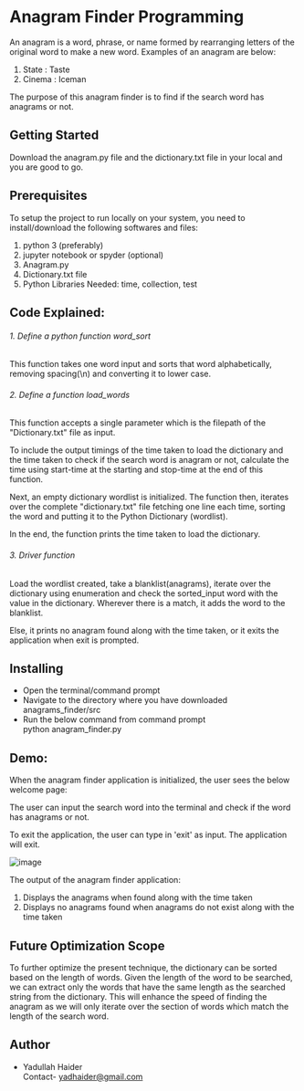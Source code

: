 # **Anagram Finder Programming**

An anagram is a word, phrase, or name formed by rearranging letters of the original word to make a new word. Examples of an anagram are below:

1. State : Taste
2. Cinema : Iceman

The purpose of this anagram finder is to find if the search word has anagrams or not.

## Getting Started

Download the anagram.py file and the dictionary.txt file in your local and you are good to go.

## Prerequisites

To setup the project to run locally on your system, you need to install/download the following softwares and files:
1. python 3 (preferably)<br/>
2. jupyter notebook or spyder (optional)<br/>
3. Anagram.py
4. Dictionary.txt file<br/>
5. Python Libraries Needed: time, collection, test <br/>

## Code Explained:
###### 1. Define a python function word_sort<br/>
This function takes one word input and sorts that word alphabetically, removing spacing(\n) and converting it to lower case.<br/>

###### 2. Define a function load_words<br/>
This function accepts a single parameter which is the filepath of the "Dictionary.txt" file as input.<br/>

To include the output timings of the time taken to load the dictionary and the time taken to check if the search word is anagram or not, calculate the time using start-time at the starting and stop-time at the end of this function.<br/>

Next, an empty dictionary wordlist is initialized. The function then, iterates over the complete "dictionary.txt" file fetching one line each time, sorting the word and putting it to the Python Dictionary (wordlist).<br/>

In the end, the function prints the time taken to load the dictionary.<br/>

###### 3. Driver function<br/>
Load the wordlist created, take a blanklist(anagrams), iterate over the dictionary using enumeration and check the sorted_input word with the
value in the dictionary. Wherever there is a match, it adds the word to the blanklist. 

Else, it prints no anagram found along with the time taken, or it exits the application when exit is prompted. <br/>

## Installing

- Open the terminal/command prompt
- Navigate to the directory where you have downloaded anagrams_finder/src
- Run the below command from command prompt<br/>
    python anagram_finder.py <br/>

## Demo:

When the anagram finder application is initialized, the user sees the below welcome page: <br/>

The user can input the search word into the terminal and check if the word has anagrams or not. <br/>

To exit the application, the user can type in 'exit' as input. The application will exit. 

![image](https://user-images.githubusercontent.com/66070119/92320214-718f7e00-efe5-11ea-9417-3c057c6e840c.png) <br/>

The output of the anagram finder application:

1. Displays the anagrams when found along with the time taken
2. Displays no anagrams found when anagrams do not exist along with the time taken

## Future Optimization Scope
To further optimize the present technique, the dictionary can be sorted based on the length of words. Given the length of the word to be searched, we can extract only the words that have the same length as the searched string from the dictionary. This will enhance the speed of finding the anagram as we will only iterate over the section of words which match the length of the search word.

## Author

- Yadullah Haider <br/>
    Contact- yadhaider@gmail.com

